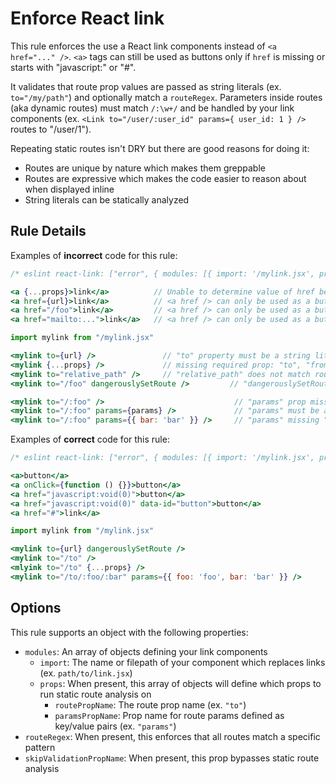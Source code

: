 # Enforce React link

This rule enforces the use a React link components instead of `<a href="..." />`. `<a>` tags can still be used as buttons only if `href` is missing or starts with "javascript:" or "#".

It validates that route prop values are passed as string literals (ex. `to="/my/path"`) and optionally match a `routeRegex`.
Parameters inside routes (aka dynamic routes) must match `/:\w+/` and be handled by your link components (ex. `<Link to="/user/:user_id" params={ user_id: 1 } />` routes to "/user/1").

Repeating static routes isn't DRY but there are good reasons for doing it:

- Routes are unique by nature which makes them greppable
- Routes are expressive which makes the code easier to reason about when displayed inline
- String literals can be statically analyzed

## Rule Details

Examples of **incorrect** code for this rule:

```jsx
/* eslint react-link: ["error", { modules: [{ import: '/mylink.jsx', props: [{ routePropName: 'to', paramsPropName: 'params' }]}], routeRegex: '^/.*$', skipValidationPropName: 'dangerouslySetRoute' }] */

<a {...props}>link</a>          // Unable to determine value of href because of spread
<a href={url}>link</a>          // <a href /> can only be used as a button
<a href="/foo">link</a>         // <a href /> can only be used as a button
<a href="mailto:...">link</a>   // <a href /> can only be used as a button

import mylink from "/mylink.jsx"

<mylink to={url} />               // "to" property must be a string literal
<mylink {...props} />             // missing required prop: "to", "from"
<mylink to="relative_path" />     // "relative_path" does not match routeRegex /^/.*$/
<mylink to="/foo" dangerouslySetRoute />         // "dangerouslySetRoute" prop is not needed

<mylink to="/:foo" />                             // "params" prop missing
<mylink to="/:foo" params={params} />             // "params" must be an object with keys declared inline
<mylink to="/:foo" params={{ bar: 'bar' }} />     // "params" missing "foo" definition, "to" missing "/:bar" in route
```

Examples of **correct** code for this rule:

```jsx
/* eslint react-link: ["error", { modules: [{ import: '/mylink.jsx', props: [{ routePropName: 'to', paramsPropName: 'params' }]}], routeRegex: '^/.*$', skipValidationPropName: 'dangerouslySetRoute' }] */

<a>button</a>
<a onClick={function () {}}>button</a>
<a href="javascript:void(0)">button</a>
<a href="javascript:void(0)" data-id="button">button</a>
<a href="#">link</a>

import mylink from "/mylink.jsx"

<mylink to={url} dangerouslySetRoute />
<mylink to="/to" />
<mlyink to="/to" {...props} />
<mylink to="/to/:foo/:bar" params={{ foo: 'foo', bar: 'bar' }} />
```

## Options

This rule supports an object with the following properties:

- `modules`: An array of objects defining your link components
    - `import`: The name or filepath of your component which replaces links (ex. `path/to/link.jsx`)
    - `props`: When present, this array of objects will define which props to run static route analysis on
        - `routePropName`: The route prop name (ex. `"to"`)
        - `paramsPropName`: Prop name for route params defined as key/value pairs (ex. `"params"`)
- `routeRegex`: When present, this enforces that all routes match a specific pattern
- `skipValidationPropName`: When present, this prop bypasses static route analysis
